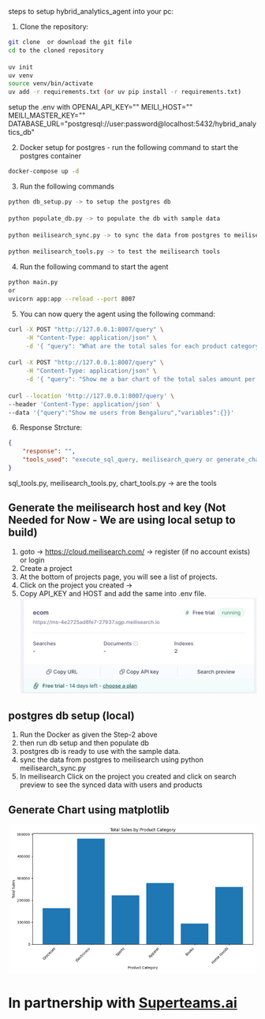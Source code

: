 steps to setup hybrid_analytics_agent into your pc:
1. Clone the repository:
```bash
git clone  or download the git file
cd to the cloned repository

uv init
uv venv
source venv/bin/activate
uv add -r requirements.txt (or uv pip install -r requirements.txt)
```
setup the .env with 
OPENAI_API_KEY=""
MEILI_HOST=""
MEILI_MASTER_KEY=""
DATABASE_URL="postgresql://user:password@localhost:5432/hybrid_analytics_db"

2. Docker setup for postgres - run the following command to start the postgres container
```bash
docker-compose up -d
```

3. Run the following commands
```bash
python db_setup.py -> to setup the postgres db

python populate_db.py -> to populate the db with sample data

python meilisearch_sync.py -> to sync the data from postgres to meilisearch

python meilisearch_tools.py -> to test the meilisearch tools

```

4. Run the following command to start the agent
```bash
python main.py 
or
uvicorn app:app --reload --port 8007
```

5. You can now query the agent using the following command:
```bash
curl -X POST "http://127.0.0.1:8007/query" \
     -H "Content-Type: application/json" \
     -d '{ "query": "What are the total sales for each product category?" }'

curl -X POST "http://127.0.0.1:8007/query" \
     -H "Content-Type: application/json" \
     -d '{ "query": "Show me a bar chart of the total sales amount per product category for the last 6 months." }'

curl --location 'http://127.0.0.1:8007/query' \
--header 'Content-Type: application/json' \
--data '{"query":"Show me users from Bengaluru","variables":{}}'
```
6. Response Strcture:
```json
{
    "response": "",
    "tools_used": "execute_sql_query, meilisearch_query or generate_chart",
}
```
sql_tools.py, meilisearch_tools.py, chart_tools.py -> are the tools


## Generate the meilisearch host and key (Not Needed for Now - We are using local setup to build)
1. goto -> https://cloud.meilisearch.com/ -> register (if no account exists) or login
2. Create a project
3. At the bottom of projects page, you will see a list of projects.
4. Click on the project you created -> 
5. Copy API_KEY and HOST and add the same into .env file.
![alt text](image.png)

## postgres db setup (local)
1. Run the Docker as given the Step-2 above
2. then run db setup and then populate db 
3. postgres db is ready to use with the sample data.
4. sync the data from postgres to meilisearch using python meilisearch_sync.py
5. In meilisearch Click on the project you created and click on search preview to see the synced data with users and products


## Generate Chart using matplotlib
![alt text](./charts/chart_20250805_232053.png)

# In partnership with [Superteams.ai](https://www.superteams.ai)
